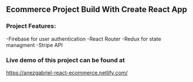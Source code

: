 ## Ecommerce Project Build With Create React App

### Project Features:

-Firebase for user authentication
-React Router
-Redux for state managment
-Stripe API

### Live demo of this project can be found at

https://anezgabriel-react-ecommerce.netlify.com/

